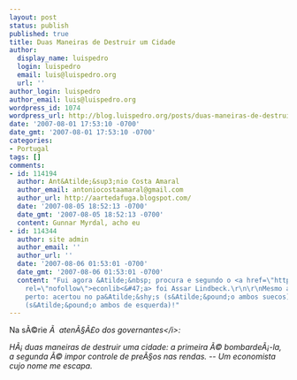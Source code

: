 ```yaml
---
layout: post
status: publish
published: true
title: Duas Maneiras de Destruir um Cidade
author:
  display_name: luispedro
  login: luispedro
  email: luis@luispedro.org
  url: ''
author_login: luispedro
author_email: luis@luispedro.org
wordpress_id: 1074
wordpress_url: http://blog.luispedro.org/posts/duas-maneiras-de-destruir-um-cidade
date: '2007-08-01 17:53:10 -0700'
date_gmt: '2007-08-01 17:53:10 -0700'
categories:
- Portugal
tags: []
comments:
- id: 114194
  author: Ant&Atilde;&sup3;nio Costa Amaral
  author_email: antoniocostaamaral@gmail.com
  author_url: http://aartedafuga.blogspot.com/
  date: '2007-08-05 18:52:13 -0700'
  date_gmt: '2007-08-05 18:52:13 -0700'
  content: Gunnar Myrdal, acho eu
- id: 114344
  author: site admin
  author_email: ''
  author_url: ''
  date: '2007-08-06 01:53:01 -0700'
  date_gmt: '2007-08-06 01:53:01 -0700'
  content: "Fui agora &Atilde;&nbsp; procura e segundo o <a href=\"http:&#47;&#47;www.econlib.org&#47;Library&#47;Enc&#47;RentControl.html\"
    rel=\"nofollow\">econlib<&#47;a> foi Assar Lindbeck.\r\n\r\nMesmo assim, este
    perto: acertou no pa&Atilde;&shy;s (s&Atilde;&pound;o ambos suecos) e na cor pol&Atilde;&shy;tica
    (s&Atilde;&pound;o ambos de esquerda)!"
---
```

<p>Na s&Atilde;&copy;rie <i>&Atilde;&nbsp; aten&Atilde;&sect;&Atilde;&pound;o dos governantes<&#47;i>:
<p>H&Atilde;&iexcl; duas maneiras de destruir uma cidade: a primeira &Atilde;&copy; bombarde&Atilde;&iexcl;-la, a segunda &Atilde;&copy; impor controle de pre&Atilde;&sect;os nas rendas. -- Um economista cujo nome me escapa.</p>
